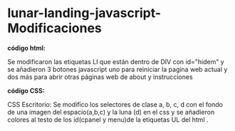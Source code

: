 # lunar-landing-javascript-Modificaciones
**código html:**

Se modificaron las etiquetas LI que están dentro de DIV con id="hidem" y se añadieron 3 botones javascript uno para reiniciar la pagina web actual y  dos más para abrir otras páginas web de about y instrucciones

**código CSS:**

CSS Escritorio: Se modifico los selectores de clase a, b, c, d con el fondo de una imagen del espacio(a,b,c) y la luna (d) en el css y se añadieron colores al testo de los id(cpanel y menu)de la etiquetas UL del html .
